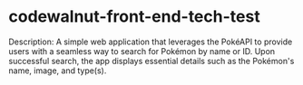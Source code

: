 # codewalnut-front-end-tech-test
 
Description:
A simple web application that leverages the PokéAPI to provide users with a seamless way to search for Pokémon by name or ID. Upon successful search, the app displays essential details such as the Pokémon's name, image, and type(s).
